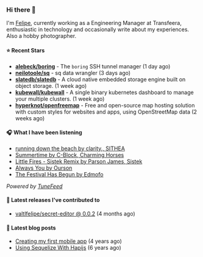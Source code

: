 ### Hi there 👋

I'm [Felipe](https://felipevm.com), currently working as a Engineering Manager at Transfeera, enthusiastic in technology and occasionally write about my experiences. Also a hobby photographer.

#### ⭐ Recent Stars
- **[alebeck/boring](https://github.com/alebeck/boring)** - The `boring`  SSH tunnel manager (1 day ago)
- **[neilotoole/sq](https://github.com/neilotoole/sq)** - sq data wrangler (3 days ago)
- **[slatedb/slatedb](https://github.com/slatedb/slatedb)** - A cloud native embedded storage engine built on object storage. (1 week ago)
- **[kubewall/kubewall](https://github.com/kubewall/kubewall)** - A single binary kubernetes dashboard to manage your multiple clusters. (1 week ago)
- **[hyperknot/openfreemap](https://github.com/hyperknot/openfreemap)** - Free and open-source map hosting solution with custom styles for websites and apps, using OpenStreetMap data (2 weeks ago)

#### 🎧 What I have been listening
- [running down the beach by clarity., SITHEA](https://open.spotify.com/track/2RsqBpiLR1Yi0MRcQltNeO)
- [Summertime by C-Block, Charming Horses](https://open.spotify.com/track/3kgJnwJF568FdkVqTCnMFP)
- [Little Fires - Sistek Remix by Parson James, Sistek](https://open.spotify.com/track/0EBDuIxWWSd9XnEVkXLVaw)
- [Always You by Ourson](https://open.spotify.com/track/2bNVa6BWSK67w795uwGsLh)
- [The Festival Has Begun by Edmofo](https://open.spotify.com/track/7qZjrBnEXRA8I8NpQfqKdd)

_Powered by [TuneFeed](https://tunefeed.app?ref=valtlfelipe-gh-profile)_ 

#### 🚀 Latest releases I've contributed to


- [valtlfelipe/secret-editor @ 0.0.2](https://github.com/valtlfelipe/secret-editor/releases/tag/0.0.2) (4 months ago)

#### 📄 Latest blog posts
- [Creating my first mobile app](https://felipevm.com/posts/creating-my-first-mobile-app/) (4 years ago)
- [Using Sequelize With Hapijs](https://felipevm.com/posts/using-sequelize-with-hapijs/) (6 years ago)
